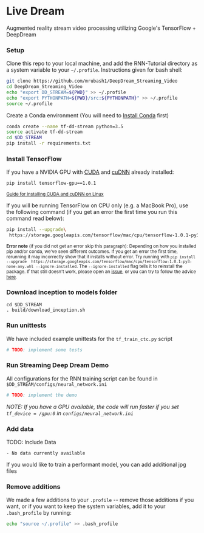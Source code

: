 # Live Dream
Augmented reality stream video processing utilizing Google's TensorFlow + DeepDream

### Setup
Clone this repo to your local machine, and add the RNN-Tutorial directory as a system variable to your `~/.profile`. Instructions given for bash shell:

```bash
git clone https://github.com/mrubash1/DeepDream_Streaming_Video
cd DeepDream_Streaming_Video
echo "export DD_STREAM=${PWD}" >> ~/.profile
echo "export PYTHONPATH=${PWD}/src:${PYTHONPATH}" >> ~/.profile
source ~/.profile
```

Create a Conda environment (You will need to [Install Conda](https://conda.io/docs/install/quick.html) first)

```bash
conda create --name tf-dd-stream python=3.5
source activate tf-dd-stream
cd $DD_STREAM
pip install -r requirements.txt
```


### Install TensorFlow
If you have a NVIDIA GPU with [CUDA](http://docs.nvidia.com/cuda/cuda-installation-guide-linux/#package-manager-installation) and [cuDNN](https://developer.nvidia.com/rdp/cudnn-download) already installed:

```bash
pip install tensorflow-gpu==1.0.1
```
<sub>[Guide for installing CUDA and cuDNN on Linux](https://www.tensorflow.org/versions/r0.11/get_started/os_setup#optional-linux-enable-gpu-support)<sub>

If you will be running TensorFlow on CPU only (e.g. a MacBook Pro), use the following command (if you get an error the first time you run this command read below):
```bash
pip install --upgrade\
 https://storage.googleapis.com/tensorflow/mac/cpu/tensorflow-1.0.1-py3-none-any.whl
```
<sub>**Error note** (if you did not get an error skip this paragraph): Depending on how you installed pip and/or conda, we've seen different outcomes. If you get an error the first time, rerunning it may incorrectly show that it installs without error. Try running with `pip install --upgrade  https://storage.googleapis.com/tensorflow/mac/cpu/tensorflow-1.0.1-py3-none-any.whl --ignore-installed`. The `--ignore-installed` flag tells it to reinstall the package. If that still doesn't work, please open an [issue](https://github.com/silicon-valley-data-science/RNN-Tutorial/issues), or you can try to follow the advice [here](https://www.tensorflow.org/install/install_mac).</sub>


### Download inception to models folder
```
cd $DD_STREAM
. build/download_inception.sh
```

### Run unittests
We have included example unittests for the `tf_train_ctc.py` script

```bash
# TODO: implement some tests
```


### Run Streaming Deep Dream Demo
All configurations for the RNN training script can be found in `$DD_STREAM/configs/neural_network.ini`

```bash
# TODO: implement the demo
```

_NOTE: If you have a GPU available, the code will run faster if you set `tf_device = /gpu:0` in `configs/neural_network.ini`_


### Add data
TODO: Include Data

    - No data currently available

If you would like to train a performant model, you can add additional jpg files


### Remove additions

We made a few additions to your `.profile` -- remove those additions if you want, or if you want to keep the system variables, add it to your `.bash_profile` by running:

```bash
echo "source ~/.profile" >> .bash_profile
```
